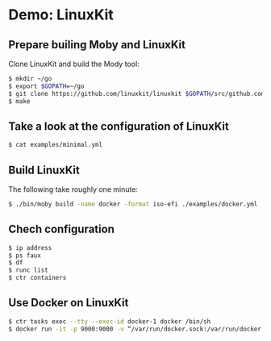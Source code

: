 # Demo: LinuxKit

## Prepare builing Moby and LinuxKit

Clone LinuxKit and build the Mody tool:

```bash
$ mkdir ~/go
$ export $GOPATH=~/go
$ git clone https://github.com/linuxkit/linuxkit $GOPATH/src/github.com/linuxkit/linuxkit
$ make
```

## Take a look at the configuration of LinuxKit

```bash
$ cat examples/minimal.yml
```

## Build LinuxKit

The following take roughly one minute:

```bash
$ ./bin/moby build -name docker -format iso-efi ./examples/docker.yml
```

## Chech configuration

```bash
$ ip address
$ ps faux
$ df
$ runc list
$ ctr containers
```

## Use Docker on LinuxKit

```bash
$ ctr tasks exec --tty --exec-id docker-1 docker /bin/sh
$ docker run -it -p 9000:9000 -v “/var/run/docker.sock:/var/run/docker.sock” portainer/portainer --no-auth
```
